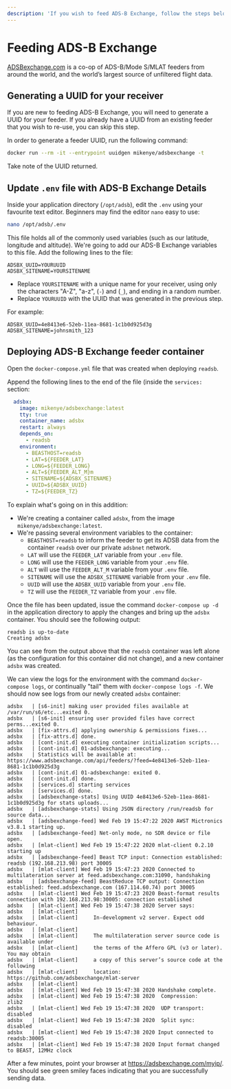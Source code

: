 ```yaml
---
description: 'If you wish to feed ADS-B Exchange, follow the steps below.'
---
```


# Feeding ADS-B Exchange

[ADSBexchange.com](https://adsbexchange.com/) is a co-op of ADS-B/Mode S/MLAT feeders from around the world, and the world’s largest source of unfiltered flight data.

## Generating a UUID for your receiver

If you are new to feeding ADS-B Exchange, you will need to generate a UUID for your feeder. If you already have a UUID from an existing feeder that you wish to re-use, you can skip this step.

In order to generate a feeder UUID, run the following command:

```bash
docker run --rm -it --entrypoint uuidgen mikenye/adsbexchange -t
```

Take note of the UUID returned.

## Update `.env` file with ADS-B Exchange Details

Inside your application directory (`/opt/adsb`), edit the `.env` using your favourite text editor. Beginners may find the editor `nano` easy to use:

```bash
nano /opt/adsb/.env
```

This file holds all of the commonly used variables \(such as our latitude, longitude and altitude\). We're going to add our ADS-B Exchange variables to this file. Add the following lines to the file:

```text
ADSBX_UUID=YOURUUID
ADSBX_SITENAME=YOURSITENAME
```

* Replace `YOURSITENAME` with a unique name for your receiver, using only the characters "A-Z", "a-z", (`-`) and (`_`), and ending in a random number.
* Replace `YOURUUID` with the UUID that was generated in the previous step.

For example:

```text
ADSBX_UUID=4e8413e6-52eb-11ea-8681-1c1b0d925d3g
ADSBX_SITENAME=johnsmith_123
```

## Deploying ADS-B Exchange feeder container

Open the `docker-compose.yml` file that was created when deploying `readsb`.

Append the following lines to the end of the file (inside the `services:` section:

```yaml
  adsbx:
    image: mikenye/adsbexchange:latest
    tty: true
    container_name: adsbx
    restart: always
    depends_on:
      - readsb
    environment:
      - BEASTHOST=readsb
      - LAT=${FEEDER_LAT}
      - LONG=${FEEDER_LONG}
      - ALT=${FEEDER_ALT_M}m
      - SITENAME=${ADSBX_SITENAME}
      - UUID=${ADSBX_UUID}
      - TZ=${FEEDER_TZ}
```

To explain what's going on in this addition:

* We're creating a container called `adsbx`, from the image `mikenye/adsbexchange:latest`.
* We're passing several environment variables to the container:
  * `BEASTHOST=readsb` to inform the feeder to get its ADSB data from the container `readsb` over our private `adsbnet` network.
  * `LAT` will use the `FEEDER_LAT` variable from your `.env` file.
  * `LONG` will use the `FEEDER_LONG` variable from your `.env` file.
  * `ALT` will use the `FEEDER_ALT_M` variable from your `.env` file.
  * `SITENAME` will use the `ADSBX_SITENAME` variable from your `.env` file.
  * `UUID` will use the `ADSBX_UUID` variable from your `.env` file.
  * `TZ` will use the `FEEDER_TZ` variable from your `.env` file.

Once the file has been updated, issue the command `docker-compose up -d` in the application directory to apply the changes and bring up the `adsbx` container. You should see the following output:

```text
readsb is up-to-date
Creating adsbx
```

You can see from the output above that the `readsb` container was left alone (as the configuration for this container did not change), and a new container `adsbx` was created.

We can view the logs for the environment with the command `docker-compose logs`, or continually "tail" them with `docker-compose logs -f`. We should now see logs from our newly created `adsbx` container:

```text
adsbx   | [s6-init] making user provided files available at /var/run/s6/etc...exited 0.
adsbx   | [s6-init] ensuring user provided files have correct perms...exited 0.
adsbx   | [fix-attrs.d] applying ownership & permissions fixes...
adsbx   | [fix-attrs.d] done.
adsbx   | [cont-init.d] executing container initialization scripts...
adsbx   | [cont-init.d] 01-adsbexchange: executing...
adsbx   | Statistics will be available at: https://www.adsbexchange.com/api/feeders/?feed=4e8413e6-52eb-11ea-8681-1c1b0d925d3g
adsbx   | [cont-init.d] 01-adsbexchange: exited 0.
adsbx   | [cont-init.d] done.
adsbx   | [services.d] starting services
adsbx   | [services.d] done.
adsbx   | [adsbexchange-stats] Using UUID 4e8413e6-52eb-11ea-8681-1c1b0d925d3g for stats uploads...
adsbx   | [adsbexchange-stats] Using JSON directory /run/readsb for source data...
adsbx   | [adsbexchange-feed] Wed Feb 19 15:47:22 2020 AWST Mictronics v3.8.1 starting up.
adsbx   | [adsbexchange-feed] Net-only mode, no SDR device or file open.
adsbx   | [mlat-client] Wed Feb 19 15:47:22 2020 mlat-client 0.2.10 starting up
adsbx   | [adsbexchange-feed] Beast TCP input: Connection established: readsb (192.168.213.98) port 30005
adsbx   | [mlat-client] Wed Feb 19 15:47:23 2020 Connected to multilateration server at feed.adsbexchange.com:31090, handshaking
adsbx   | [adsbexchange-feed] BeastReduce TCP output: Connection established: feed.adsbexchange.com (167.114.60.74) port 30005
adsbx   | [mlat-client] Wed Feb 19 15:47:23 2020 Beast-format results connection with 192.168.213.98:30005: connection established
adsbx   | [mlat-client] Wed Feb 19 15:47:38 2020 Server says:
adsbx   | [mlat-client]
adsbx   | [mlat-client]     In-development v2 server. Expect odd behaviour.
adsbx   | [mlat-client]
adsbx   | [mlat-client]     The multilateration server source code is available under
adsbx   | [mlat-client]     the terms of the Affero GPL (v3 or later). You may obtain
adsbx   | [mlat-client]     a copy of this server’s source code at the following
adsbx   | [mlat-client]     location: https://github.com/adsbexchange/mlat-server
adsbx   | [mlat-client]
adsbx   | [mlat-client] Wed Feb 19 15:47:38 2020 Handshake complete.
adsbx   | [mlat-client] Wed Feb 19 15:47:38 2020  Compression:    zlib2
adsbx   | [mlat-client] Wed Feb 19 15:47:38 2020  UDP transport:   disabled
adsbx   | [mlat-client] Wed Feb 19 15:47:38 2020  Split sync:    disabled
adsbx   | [mlat-client] Wed Feb 19 15:47:38 2020 Input connected to readsb:30005
adsbx   | [mlat-client] Wed Feb 19 15:47:38 2020 Input format changed to BEAST, 12MHz clock
```

After a few minutes, point your browser at <https://adsbexchange.com/myip/>. You should see green smiley faces indicating that you are successfully sending data.
